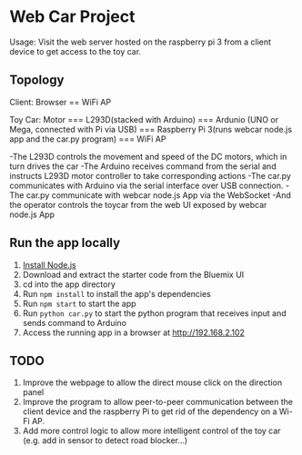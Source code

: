 # Web Car Project

Usage: Visit the web server hosted on the raspberry pi 3 from a client device to get access to the toy car.  

## Topology
Client:
  Browser == WiFi AP

Toy Car:
  Motor === L293D(stacked with Arduino) === Ardunio (UNO or Mega, connected with Pi via USB) 
  === Raspberry Pi 3(runs webcar node.js app and the car.py program) === WiFi AP

-The L293D controls the movement and speed of the DC motors, which in turn drives the car 
-The Arduino receives command from the serial and instructs L293D motor controller to take corresponding actions 
-The car.py communicates with Arduino via the serial interface over USB connection.
-The car.py communicate with webcar node.js App via the WebSocket
-And the operator controls the toycar from the web UI exposed by webcar node.js App

## Run the app locally

1. [Install Node.js][]
2. Download and extract the starter code from the Bluemix UI
3. cd into the app directory
4. Run `npm install` to install the app's dependencies
5. Run `npm start` to start the app
6. Run `python car.py` to start the python program that receives input and sends command to Arduino
7. Access the running app in a browser at http://192.168.2.102

[Install Node.js]: https://nodejs.org/en/download/

## TODO

1. Improve the webpage to allow the direct mouse click on the direction panel
2. Improve the program to allow peer-to-peer communication between the client device and the raspberry Pi to get rid of
the dependency on a Wi-Fi AP.
3. Add more control logic to allow more intelligent control of the toy car (e.g. add in sensor to detect road blocker...)
